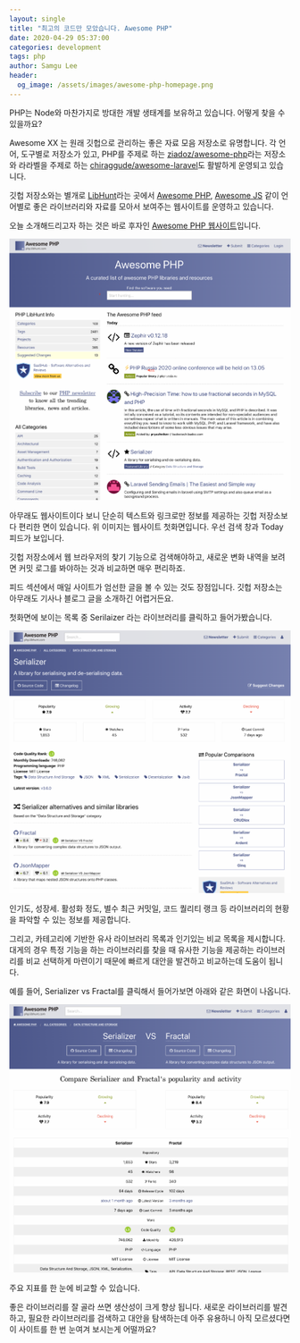 ```yaml
---
layout: single
title: "최고의 코드만 모았습니다. Awesome PHP"
date: 2020-04-29 05:37:00
categories: development
tags: php
author: Samgu Lee
header:
  og_image: /assets/images/awesome-php-homepage.png
---
```


PHP는 Node와 마찬가지로 방대한 개발 생태계를 보유하고 있습니다. 어떻게 찾을 수 있을까요?

Awesome XX 는 원래 깃헙으로 관리하는 좋은 자료 모음 저장소로 유명합니다. 각 언어, 도구별로 저장소가 있고, PHP를 주제로 하는 [ziadoz/awesome-php](https://github.com/ziadoz/awesome-php)라는 저장소와 라라벨을 주제로 하는 [chiraggude/awesome-laravel](https://github.com/chiraggude/awesome-laravel)도 활발하게 운영되고 있습니다.

깃헙 저장소와는 별개로 [LibHunt](https://www.libhunt.com/)라는 곳에서 [Awesome PHP](https://php.libhunt.com/), [Awesome JS](https://js.libhunt.com/) 같이 언어별로 좋은 라이브러리와 자료를 모아서 보여주는 웹사이트를 운영하고 있습니다.

오늘 소개해드리고자 하는 것은 바로 후자인 [Awesome PHP 웹사이트](https://php.libhunt.com)입니다.

![Awesome PHP 홈페이지](/assets/images/awesomephp-2.png)

아무래도 웹사이트이다 보니 단순히 텍스트와 링크로만 정보를 제공하는 깃헙 저장소보다 편리한 면이 있습니다. 위 이미지는 웹사이트 첫화면입니다. 우선 검색 창과 Today 피드가 보입니다.

깃헙 저장소에서 웹 브라우저의 찾기 기능으로 검색해야하고, 새로운 변화 내역을 보려면 커밋 로그를 봐야하는 것과 비교하면 매우 편리하죠.

피드 섹션에서 매일 사이트가 엄선한 글을 볼 수 있는 것도 장점입니다. 깃헙 저장소는 아무래도 기사나 블로그 글을 소개하긴 어렵거든요.

첫화면에 보이는 목록 중 Serilaizer 라는 라이브러리를 클릭하고 들어가봤습니다.

![Awesome PHP 홈페이지](/assets/images/awesomephp-1.png)

인기도, 성장세. 활성화 정도, 별수 최근 커밋일, 코드 퀄리티 랭크 등 라이브러리의 현황을 파악할 수 있는 정보를 제공합니다.

그리고, 카테고리에 기반한 유사 라이브러리 목록과 인기있는 비교 목록을 제시합니다. 대게의 경우 특정 기능을 하는 라이브러리를 찾을 때 유사한 기능을 제공하는 라이브러리를 비교 선택하게 마련이기 때문에 빠르게 대안을 발견하고 비교하는데 도움이 됩니다.

예를 들어, Serializer vs Fractal를 클릭해서 들어가보면 아래와 같은 화면이 나옵니다.

![Awesome PHP 홈페이지](/assets/images/awesomephp-3.png)

주요 지표를 한 눈에 비교할 수 있습니다.

좋은 라이브러리를 잘 골라 쓰면 생산성이 크게 향상 됩니다. 새로운 라이브러리를 발견하고, 필요한 라이브러리를 검색하고 대안을 탐색하는데 아주 유용하니 아직 모르셨다면 이 사이트를 한 번 눈여겨 보시는게 어떨까요?
